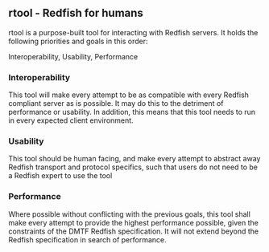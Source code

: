 ## rtool - Redfish for humans

rtool is a purpose-built tool for interacting with Redfish servers.  It holds
the following priorities and goals in this order:

Interoperability, Usability, Performance

### Interoperability
This tool will make every attempt to be as compatible with every Redfish
compliant server as is possible.  It may do this to the detriment of performance
or usability.  In addition, this means that this tool needs to run in every
expected client environment.

### Usability
This tool should be human facing, and make every attempt to abstract away
Redfish transport and protocol specifics, such that users do not need to be a
Redfish expert to use the tool

### Performance
Where possible without conflicting with the previous goals, this tool shall make
every attempt to provide the highest performance possible, given the constraints
of the DMTF Redfish specification.  It will not extend beyond the Redfish
specification in search of performance.
